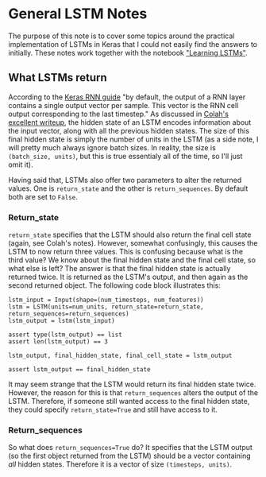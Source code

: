 # General LSTM Notes
The purpose of this note is to cover some topics around the practical implementation of LSTMs in Keras that I could not easily
find the answers to initially. These notes work together with the notebook ["Learning LSTMs"](notebooks/Learning_LSTMs.ipynb). 

## What LSTMs return
According to the [Keras RNN guide](https://www.tensorflow.org/guide/keras/rnn) "by default, the output of a RNN layer contains
a single output vector per sample. This vector is the RNN cell output corresponding to the last timestep." As discussed in
[Colah's excellent writeup](https://colah.github.io/posts/2015-08-Understanding-LSTMs/), the hidden state of an LSTM encodes
information about the input vector, along with all the previous hidden states. The size of this final hidden state is simply
the number of units in the LSTM (as a side note, I will pretty much always ignore batch sizes. In reality, the size is
`(batch_size, units)`, but this is true essentialy all of the time, so I'll just omit it). 

Having said that, LSTMs also offer two parameters to alter the returned values. One is `return_state` and the other is
`return_sequences`. By default both are set to `False`.

### Return_state
`return_state` specifies that the LSTM should also return the final cell state (again, see Colah's notes). However, somewhat
confusingly, this causes the LSTM to now return three values. This is confusing because what is the third value? We know
about the final hidden state and the final cell state, so what else is left? The answer is that the final hidden state is
actually returned twice. It is returned as the LSTM's output, and then again as the second returned object. The following
code block illustrates this:

```
lstm_input = Input(shape=(num_timesteps, num_features))
lstm = LSTM(units=num_units, return_state=return_state, return_sequences=return_sequences)
lstm_output = lstm(lstm_input)

assert type(lstm_output) == list
assert len(lstm_output) == 3

lstm_output, final_hidden_state, final_cell_state = lstm_output

assert lstm_output == final_hidden_state
```

It may seem strange that the LSTM would return its final hidden state twice. However, the reason for this is that 
`return_sequences` alters the output of the LSTM. Therefore, if someone still wanted access to the final hidden state, they
could specify `return_state=True` and still have access to it.

### Return_sequences
So what does `return_sequences=True` do? It specifies that the LSTM output (so the first object returned from the LSTM)
should be a vector containing *all* hidden states. Therefore it is a vector of size `(timesteps, units)`.
